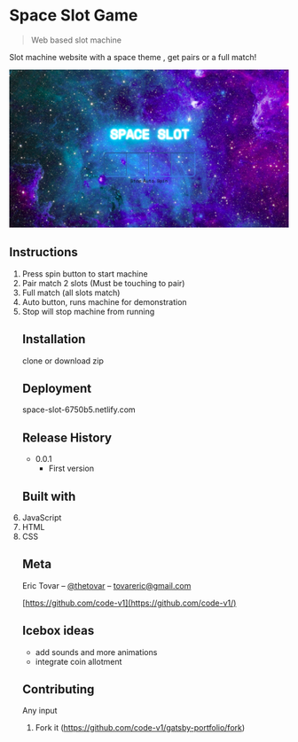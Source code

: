 # Space Slot Game

> Web based slot machine

Slot machine website with a space theme , get pairs or a full match!

![slot screenshot](slot-game-screenshot.png)

## Instructions

<ol>
<li>Press spin button to start machine
<li>Pair match 2 slots (Must be touching to pair)
<li>Full match (all slots match)
<li>Auto button, runs machine for demonstration
<li>Stop will stop machine from running


## Installation

clone or download zip 

## Deployment 

space-slot-6750b5.netlify.com

## Release History

- 0.0.1
  - First version

## Built with

<li>JavaScript
<li>HTML
<li>CSS


## Meta

Eric Tovar – [@thetovar](https://twitter.com/thetovar) – tovareric@gmail.com



[https://github.com/code-v1](https://github.com/code-v1/)

## Icebox ideas 

- add sounds and more animations
- integrate coin allotment 


## Contributing

Any input

1. Fork it (<https://github.com/code-v1/gatsby-portfolio/fork>)